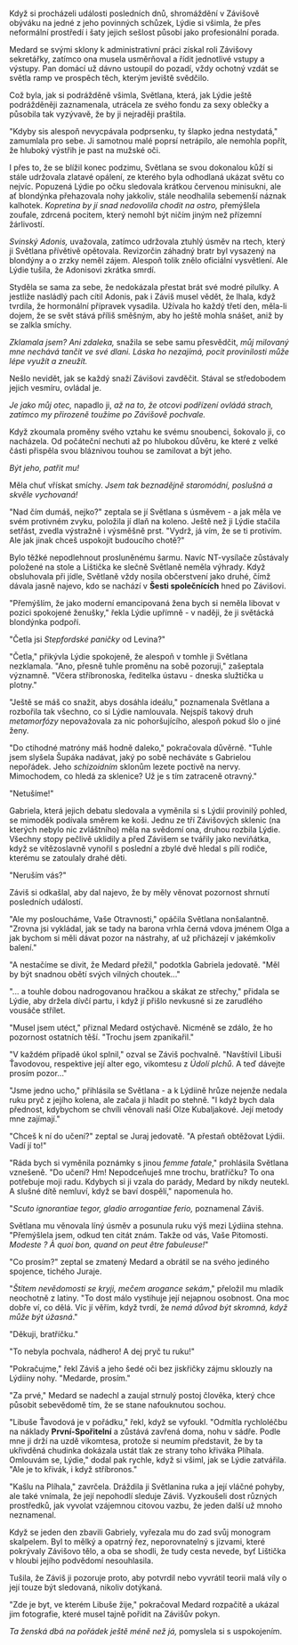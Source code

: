# 

Když si procházeli události posledních dnů, shromáždění v Závišově obýváku na jedné z jeho povinných schůzek, Lýdie si všimla, že přes neformální prostředí i šaty jejich sešlost působí jako profesionální porada.

Medard se svými sklony k administrativní práci získal roli Závišovy sekretářky, zatímco ona musela usměrňoval a řídit jednotlivé vstupy a výstupy. Pan domácí už dávno ustoupil do pozadí, vždy ochotný vzdát se světla ramp ve prospěch těch, kterým jeviště svědčilo.

Což byla, jak si podrážděně všimla, Světlana, která, jak Lýdie ještě podrážděněji zaznamenala, utrácela ze svého fondu za sexy oblečky a působila tak vyzývavě, že by ji nejraději praštila.

"Kdyby sis alespoň nevycpávala podprsenku, ty šlapko jedna nestydatá," zamumlala pro sebe. Ji samotnou malé poprsí netrápilo, ale nemohla popřít, že hluboký výstřih je past na mužské oči.

I přes to, že se blížil konec podzimu, Světlana se svou dokonalou kůží si stále udržovala zlatavé opálení, ze kterého byla odhodlaná ukázat světu co nejvíc. Popuzená Lýdie po očku sledovala krátkou červenou minisukni, ale ať blondýnka přehazovala nohy jakkoliv, stále neodhalila sebemenší náznak kalhotek. *Kopretina by jí snad nedovolila chodit na ostro,* přemýšlela zoufale, zdrcená pocitem, který nemohl být ničím jiným než přízemní žárlivostí.

*Svinský Adonis,* uvažovala, zatímco udržovala ztuhlý úsměv na rtech, který ji Světlana přívětivě opětovala. Revizorčin záhadný bratr byl vysazený na blondýny a o zrzky neměl zájem. Alespoň tolik znělo oficiální vysvětlení. Ale Lýdie tušila, že Adonisovi zkrátka smrdí.

Styděla se sama za sebe, že nedokázala přestat brát své modré pilulky. A jestliže nasládlý pach cítil Adonis, pak i Záviš musel vědět, že lhala, když tvrdila, že hormonální přípravek vysadila. Užívala ho každý třetí den, měla-li dojem, že se svět stává příliš směšným, aby ho ještě mohla snášet, aniž by se zalkla smíchy.

*Zklamala jsem? Ani zdaleka,* snažila se sebe samu přesvědčit, *můj milovaný mne nechává tančit ve své dlani. Láska ho nezajímá, pocit provinilosti může lépe využít a zneužít.*

Nešlo nevidět, jak se každý snaží Závišovi zavděčit. Stával se středobodem jejich vesmíru, ovládal je.

*Je jako můj otec,* napadlo ji, *až na to, že otcovi podřízení ovládá strach, zatímco my přirozeně toužíme po Závišově pochvale.*

Když zkoumala proměny svého vztahu ke svému snoubenci, šokovalo ji, co nacházela. Od počáteční nechuti až po hlubokou důvěru, ke které z velké části přispěla svou bláznivou touhou se zamilovat a být jeho.

*Být jeho, patřit mu!*

Měla chuť vřískat smíchy. *Jsem tak beznadějně staromódní, poslušná a skvěle vychovaná!*

"Nad čím dumáš, nejko?" zeptala se jí Světlana s úsměvem - a jak měla ve svém protivném zvyku, položila jí dlaň na koleno. Ještě než ji Lýdie stačila setřást, zvedla výstražně i výsměšně prst. "Vydrž, já vím, že se ti protivím. Ale jak jinak chceš uspokojit budoucího chotě?"

Bylo těžké nepodlehnout prosluněnému šarmu. Navíc NT-vysílače zůstávaly položené na stole a Lištička ke slečně Světlaně neměla výhrady. Když obsluhovala při jídle, Světlaně vždy nosila občerstvení jako druhé, čímž dávala jasně najevo, kdo se nachází v **Šesti společnících**  hned po Závišovi.

"Přemýšlím, že jako moderní emancipovaná žena bych si neměla libovat v pozici spokojené ženušky," řekla Lýdie upřímně - v naději, že ji světácká blondýnka podpoří.

"Četla jsi *Stepfordské paničky* od Levina?"

"Četla," přikývla Lýdie spokojeně, že alespoň v tomhle ji Světlana nezklamala. "Ano, přesně tuhle proměnu na sobě pozoruji," zašeptala významně. "Včera stříbronoska, ředitelka ústavu - dneska služtička u plotny."

"Ještě se máš co snažit, abys dosáhla ideálu," poznamenala Světlana a rozbořila tak všechno, co si Lýdie namlouvala. Nejspíš takový druh *metamorfózy* nepovažovala za nic pohoršujícího, alespoň pokud šlo o jiné ženy. 

"Do ctihodné matróny máš hodně daleko," pokračovala důvěrně. "Tuhle jsem slyšela Šupáka nadávat, jaký po sobě necháváte s Gabrielou nepořádek. Jeho *schizoidním* sklonům lezete poctivě na nervy. Mimochodem, co hledá za sklenice? Už je s tím zatraceně otravný."

"Netušíme!"

Gabriela, která jejich debatu sledovala a vyměnila si s Lýdií provinilý pohled, se mimoděk podívala směrem ke koši. Jednu ze tří Závišových sklenic (na kterých nebylo nic zvláštního) měla na svědomí ona, druhou rozbila Lýdie. Všechny stopy pečlivě uklidily a před Závišem se tvářily jako neviňátka, když se vítězoslavně vynořil s poslední a zbylé dvě hledal s pílí rodiče, kterému se zatoulaly drahé děti.

"Neruším vás?"

Záviš si odkašlal, aby dal najevo, že by měly věnovat pozornost shrnutí posledních událostí.

"Ale my posloucháme, Vaše Otravnosti," opáčila Světlana nonšalantně. "Zrovna jsi vykládal, jak se tady na barona vrhla černá vdova jménem Olga a jak bychom si měli dávat pozor na nástrahy, ať už přicházejí v jakémkoliv balení."

"A nestačíme se divit, že Medard přežil," podotkla Gabriela jedovatě. "Měl by být snadnou obětí svých vilných choutek..."

"... a touhle dobou nadrogovanou hračkou a skákat ze střechy," přidala se Lýdie, aby držela dívčí partu, i když jí přišlo nevkusné si ze zarudlého vousáče střílet.

"Musel jsem utéct," přiznal Medard ostýchavě. Nicméně se zdálo, že ho pozornost ostatních těší. "Trochu jsem zpanikařil."

"V každém případě úkol splnil," ozval se Záviš pochvalně. "Navštívil Libuši Ťavodovou, respektive její alter ego, vikomtesu z *Údolí plchů*. A teď dávejte prosím pozor..."

"Jsme jedno ucho," přihlásila se Světlana - a k Lýdiině hrůze nejenže nedala ruku pryč z jejího kolena, ale začala ji hladit po stehně. "I když bych dala přednost, kdybychom se chvíli věnovali naší Olze Kubaljakové. Její metody mne zajímají."

"Chceš k ní do učení?" zeptal se Juraj jedovatě. "A přestaň obtěžovat Lýdii. Vadí jí to!"

"Ráda bych si vyměnila poznámky s jinou *femme fatale*," prohlásila Světlana vznešeně. "Do učení? Hm! Nepodceňuješ mne trochu, bratříčku? To ona potřebuje moji radu. Kdybych si ji vzala do parády, Medard by nikdy neutekl. A slušné dítě nemluví, když se baví dospělí," napomenula ho.

"*Scuto ignorantiae tegor, gladio arrogantiae ferio,* poznamenal Záviš.

Světlana mu věnovala líný úsměv a posunula ruku výš mezi Lýdiina stehna. "Přemýšlela jsem, odkud ten citát znám. Takže od vás, Vaše Pitomosti. *Modeste ? À quoi bon, quand on peut être fabuleuse!*"

"Co prosím?" zeptal se zmatený Medard a obrátil se na svého jediného spojence, tichého Juraje.

"*Štítem nevědomosti se kryji, mečem arogance sekám*," přeložil mu mladík neochotně z latiny. "To dost málo vystihuje její nejapnou osobnost. Ona moc dobře ví, co dělá. Víc jí věřím, když tvrdí, že *nemá důvod být skromná, když může být úžasná*."

"Děkuji, bratříčku."

"To nebyla pochvala, nádhero! A dej pryč tu ruku!"

"Pokračujme," řekl Záviš a jeho šedé oči bez jiskřičky zájmu sklouzly na Lýdiiny nohy. "Medarde, prosím."

"Za prvé," Medard se nadechl a zaujal strnulý postoj člověka, který chce působit sebevědomě tím, že se stane nafouknutou sochou.

"Libuše Ťavodová je v pořádku," řekl, když se vyfoukl. "Odmítla rychloléčbu na náklady **První-Spořitelní** a zůstává zavřená doma, nohu v sádře. Podle mne ji drží na uzdě vikomtesa, protože si neumím představit, že by ta ukřivděná chudinka dokázala ustát tlak ze strany toho křiváka Plíhala. Omlouvám se, Lýdie," dodal pak rychle, když si všiml, jak se Lýdie zatvářila. "Ale je to křivák, i když stříbronos."

"Kašlu na Plíhala," zavrčela. Dráždila ji Světlanina ruka a její vláčné pohyby, ale také vnímala, že její nepohodlí sleduje Záviš. Vyzkoušeli dost různých prostředků, jak vyvolat vzájemnou citovou vazbu, že jeden další už mnoho neznamenal. 

Když se jeden den zbavili Gabriely, vyřezala mu do zad svůj monogram skalpelem. Byl to mělký a opatrný řez, neporovnatelný s jizvami, které pokrývaly Závišovo tělo, a oba se shodli, že tudy cesta nevede, byť Lištička v hloubi jejího podvědomí nesouhlasila.

Tušila, že Záviš ji pozoruje proto, aby potvrdil nebo vyvrátil teorii malá víly o její touze být sledovaná, nikoliv dotýkaná.

"Zde je byt, ve kterém Libuše žije," pokračoval Medard rozpačitě a ukázal jim fotografie, které musel tajně pořídit na Závišův pokyn.

*Ta ženská dbá na pořádek ještě méně než já,* pomyslela si s uspokojením.
